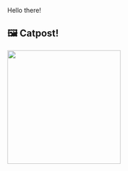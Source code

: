 Hello there!



## 🖼️ Catpost!

<sub>
    <img src="https://cdn2.thecatapi.com/images/a87.jpg" height="256">
</sub>

